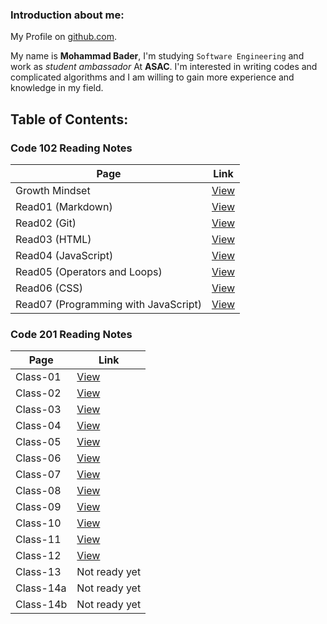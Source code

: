 ### Introduction about me:
My Profile on [github.com](https://github.com/mohammadbader99).

My name is **Mohammad Bader**, I'm studying `Software Engineering` and work as *student ambassador* At **ASAC**.
I'm interested in writing codes and complicated algorithms and I am willing to gain more experience and knowledge in my field.


## Table of Contents:

### Code 102 Reading Notes

Page | Link
-|-
Growth Mindset | [View](https://mohammadbader99.github.io/reading-notes/GrowthMindset)
Read01 (Markdown) | [View](https://mohammadbader99.github.io/reading-notes/read01)
Read02 (Git) | [View](https://mohammadbader99.github.io/reading-notes/read02)
Read03 (HTML) | [View](https://mohammadbader99.github.io/reading-notes/read03)
Read04 (JavaScript) | [View](https://mohammadbader99.github.io/reading-notes/read04)
Read05 (Operators and Loops) | [View](https://mohammadbader99.github.io/reading-notes/read05)
Read06 (CSS) | [View](https://mohammadbader99.github.io/reading-notes/read06)
Read07 (Programming with JavaScript) | [View](https://mohammadbader99.github.io/reading-notes/read07)

### Code 201 Reading Notes

Page | Link
-|-
Class-01 | [View](https://mohammadbader99.github.io/reading-notes/class-01)
Class-02 | [View](https://mohammadbader99.github.io/reading-notes/class-02)
Class-03 | [View](https://mohammadbader99.github.io/reading-notes/class-03)
Class-04 | [View](https://mohammadbader99.github.io/reading-notes/class-04)
Class-05 | [View](https://mohammadbader99.github.io/reading-notes/class-05)
Class-06 | [View](https://mohammadbader99.github.io/reading-notes/class-06)
Class-07 | [View](https://mohammadbader99.github.io/reading-notes/class-07)
Class-08 | [View](https://mohammadbader99.github.io/reading-notes/class-08)
Class-09 | [View](https://mohammadbader99.github.io/reading-notes/class-09)
Class-10 | [View](https://mohammadbader99.github.io/reading-notes/class-10)
Class-11 | [View](https://mohammadbader99.github.io/reading-notes/class-11)
Class-12 | [View](https://mohammadbader99.github.io/reading-notes/class-12)
Class-13 | Not ready yet
Class-14a | Not ready yet
Class-14b | Not ready yet
